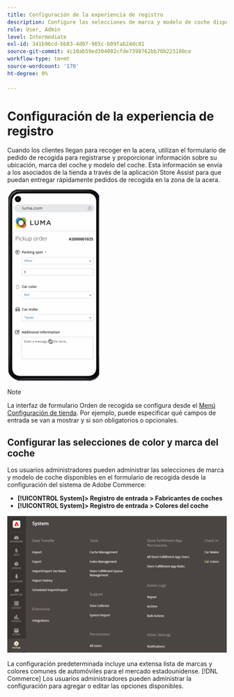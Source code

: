 ```yaml
---
title: Configuración de la experiencia de registro
description: Configure las selecciones de marca y modelo de coche disponibles para los clientes de recogida en la acera cuando completen el formulario de pedido de recogida.
role: User, Admin
level: Intermediate
exl-id: 341b96cd-bb83-4d07-965c-b09fab24dc81
source-git-commit: 4c10ab59ed304002cfde7398762bb70b223180ce
workflow-type: tm+mt
source-wordcount: '170'
ht-degree: 0%

---
```


# Configuración de la experiencia de registro

Cuando los clientes llegan para recoger en la acera, utilizan el formulario de pedido de recogida para registrarse y proporcionar información sobre su ubicación, marca del coche y modelo del coche. Esta información se envía a los asociados de la tienda a través de la aplicación Store Assist para que puedan entregar rápidamente pedidos de recogida en la zona de la acera.

![[!DNL Check-In Experience Car Make] y [!DNL Model] configuración de recogida en bordillo](assets/checkin-system-settings-car-options.png)

>[!NOTE]
>
>La interfaz de formulario Orden de recogida se configura desde el [Menú Configuración de tienda](merchant-store-configuration.md#configure-check-in-experience-interface-options). Por ejemplo, puede especificar qué campos de entrada se van a mostrar y si son obligatorios o opcionales.


## Configurar las selecciones de color y marca del coche

Los usuarios administradores pueden administrar las selecciones de marca y modelo de coche disponibles en el formulario de recogida desde la configuración del sistema de Adobe Commerce:

- **[!UICONTROL System]> Registro de entrada > Fabricantes de coches**
- **[!UICONTROL System]> Registro de entrada > Colores del coche**

![[!DNL Check-In Experience system configuration for curbside pickup]](assets/check-in-experience-system-config.png)

La configuración predeterminada incluye una extensa lista de marcas y colores comunes de automóviles para el mercado estadounidense. [!DNL Commerce] Los usuarios administradores pueden administrar la configuración para agregar o editar las opciones disponibles.

